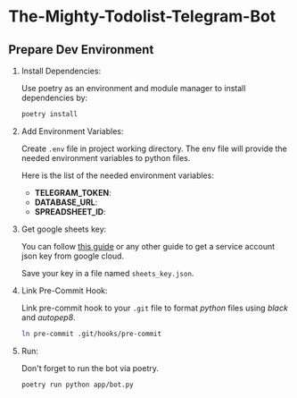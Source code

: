 # The-Mighty-Todolist-Telegram-Bot

## Prepare Dev Environment

1) Install Dependencies:

    Use poetry as an environment and module manager to install dependencies by:

    ```bash
    poetry install
    ```

2) Add Environment Variables:

    Create `.env` file in project working directory. The env file will provide the needed environment variables to python files.

    Here is the list of the needed environment variables:
    - **TELEGRAM_TOKEN**:
    - **DATABASE_URL**:
    - **SPREADSHEET_ID**:

3) Get google sheets key:

    You can follow [this guide](https://medium.com/learning-sql/how-to-use-a-google-spreadsheet-as-a-database-3c6f85eea78e) or any other guide to get a service account json key from google cloud.

    Save your key in a file named `sheets_key.json`.

4) Link Pre-Commit Hook:

    Link pre-commit hook to your `.git` file to format *python* files using *black* and *autopep8*.

    ```bash
    ln pre-commit .git/hooks/pre-commit
    ```

5) Run:

    Don't forget to run the bot via poetry.

    ```bash
    poetry run python app/bot.py
    ```
